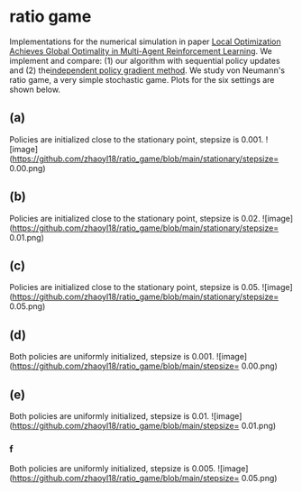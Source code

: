 # ratio game

Implementations for the numerical simulation in paper [Local Optimization Achieves Global Optimality in Multi-Agent Reinforcement
Learning](https://openreview.net/forum?id=V4jD1KmnQz). We implement and compare: (1) our algorithm with sequential policy updates and (2) the[independent policy gradient method](https://papers.nips.cc/paper/2020/file/3b2acfe2e38102074656ed938abf4ac3-Paper.pdf). We study von Neumann's ratio game, a very simple stochastic game. Plots for the six settings are shown below.

## (a)

Policies are initialized close to the stationary point, stepsize is 0.001.
![image](https://github.com/zhaoyl18/ratio_game/blob/main/stationary/stepsize= 0.00.png)

## (b)

Policies are initialized close to the stationary point, stepsize is 0.02.
![image](https://github.com/zhaoyl18/ratio_game/blob/main/stationary/stepsize= 0.01.png)

## (c)

Policies are initialized close to the stationary point, stepsize is 0.05.
![image](https://github.com/zhaoyl18/ratio_game/blob/main/stationary/stepsize= 0.05.png)

## (d)

Both policies are uniformly initialized, stepsize is 0.001.
![image](https://github.com/zhaoyl18/ratio_game/blob/main/stepsize= 0.00.png)

## (e)

Both policies are uniformly initialized, stepsize is 0.01.
![image](https://github.com/zhaoyl18/ratio_game/blob/main/stepsize= 0.01.png)

### f

Both policies are uniformly initialized, stepsize is 0.005.
![image](https://github.com/zhaoyl18/ratio_game/blob/main/stepsize= 0.05.png)